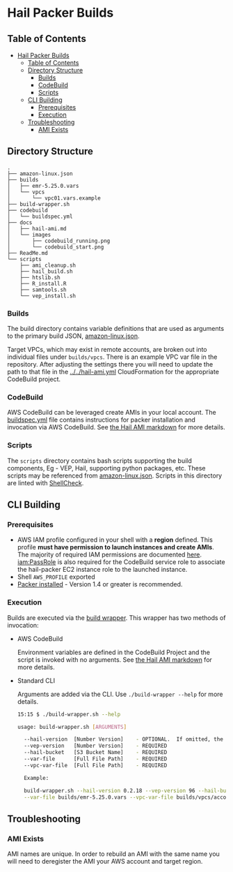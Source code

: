 # Hail Packer Builds

## Table of Contents

- [Hail Packer Builds](#hail-packer-builds)
  - [Table of Contents](#table-of-contents)
  - [Directory Structure](#directory-structure)
    - [Builds](#builds)
    - [CodeBuild](#codebuild)
    - [Scripts](#scripts)
  - [CLI Building](#cli-building)
    - [Prerequisites](#prerequisites)
    - [Execution](#execution)
  - [Troubleshooting](#troubleshooting)
    - [AMI Exists](#ami-exists)

## Directory Structure

```tree -L 3
.
├── amazon-linux.json
├── builds
│   ├── emr-5.25.0.vars
│   └── vpcs
│       └── vpc01.vars.example
├── build-wrapper.sh
├── codebuild
│   └── buildspec.yml
├── docs
│   ├── hail-ami.md
│   └── images
│       ├── codebuild_running.png
│       └── codebuild_start.png
├── ReadMe.md
└── scripts
    ├── ami_cleanup.sh
    ├── hail_build.sh
    ├── htslib.sh
    ├── R_install.R
    ├── samtools.sh
    └── vep_install.sh
```

### Builds

The build directory contains variable definitions that are used as arguments to the primary build JSON, [amazon-linux.json](amazon-linux.json).

Target VPCs, which may exist in remote accounts, are broken out into individual files under `builds/vpcs`.  There is an example VPC var file in the repository.  After adjusting the settings there you will need to update the path to that file in the [../../hail-ami.yml](hail-ami.yml) CloudFormation for the appropriate CodeBuild project.

### CodeBuild

AWS CodeBuild can be leveraged create AMIs in your local account.  The [buildspec.yml](codebuild/buildspec.yml) file contains instructions for packer installation and invocation via AWS CodeBuild.  See [the Hail AMI markdown](docs/hail-ami.md) for more details.

### Scripts

The `scripts` directory contains bash scripts supporting the build components, Eg - VEP, Hail, supporting python packages, etc.  These scripts may be referenced from [amazon-linux.json](amazon-linux.json).  Scripts in this directory are linted with [ShellCheck](https://github.com/koalaman/shellcheck).

## CLI Building

### Prerequisites

- AWS IAM profile configured in your shell with a **region** defined. This profile **must have permission to launch instances and create AMIs**.  The majority of required IAM permissions are documented [here](https://www.packer.io/docs/builders/amazon.html).  [iam:PassRole](https://docs.aws.amazon.com/IAM/latest/UserGuide/id_roles_use_passrole.html) is also required for the CodeBuild service role to associate the hail-packer EC2 instance role to the launched instance.
- Shell `AWS_PROFILE` exported
- [Packer installed](https://www.packer.io/downloads.html) -  Version 1.4 or greater is recommended.

### Execution

Builds are executed via the [build wrapper](build-wrapper.sh).  This wrapper has two methods of invocation:

- AWS CodeBuild

  Environment variables are defined in the CodeBuild Project and the script is invoked with no arguments.  See [the Hail AMI markdown](docs/hail-ami.md) for more details.

- Standard CLI

  Arguments are added via the CLI. Use `./build-wrapper --help` for more details.

  ```bash
  15:15 $ ./build-wrapper.sh --help

  usage: build-wrapper.sh [ARGUMENTS]

    --hail-version  [Number Version]    - OPTIONAL.  If omitted, the current HEAD of master branch will be pulled.
    --vep-version   [Number Version]    - REQUIRED
    --hail-bucket   [S3 Bucket Name]    - REQUIRED
    --var-file      [Full File Path]    - REQUIRED
    --vpc-var-file  [Full File Path]    - REQUIRED

    Example:

    build-wrapper.sh --hail-version 0.2.18 --vep-version 96 --hail-bucket YOUR_HAIL_BUCKET \
    --var-file builds/emr-5.25.0.vars --vpc-var-file builds/vpcs/account123-vpc01.vars
  ```

## Troubleshooting

### AMI Exists

AMI names are unique.  In order to rebuild an AMI with the same name you will need to deregister the AMI your AWS account and target region.
